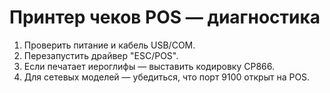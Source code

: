 # Принтер чеков POS — диагностика
1) Проверить питание и кабель USB/COM.
2) Перезапустить драйвер "ESC/POS".
3) Если печатает иероглифы — выставить кодировку CP866.
4) Для сетевых моделей — убедиться, что порт 9100 открыт на POS.
